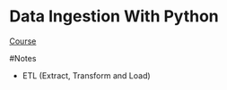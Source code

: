 # Data Ingestion With Python
[Course](https://www.linkedin.com/learning/data-ingestion-with-python?contextUrn=urn%3Ali%3AlyndaLearningPath%3A5b61ea25498e580437e51859&amp;u=26137906)

#Notes
- ETL (Extract, Transform and Load)